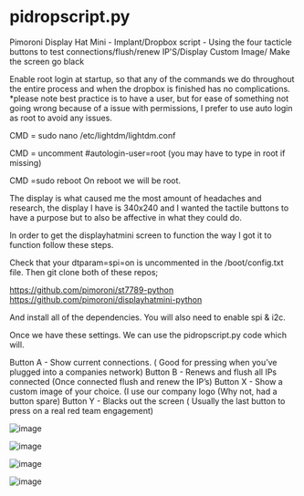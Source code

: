 # pidropscript.py
Pimoroni Display Hat Mini - Implant/Dropbox script - Using the four tacticle buttons to test connections/flush/renew IP'S/Display Custom Image/ Make the screen go black 

Enable root login at startup, so that any of the commands we do throughout the entire process and when the dropbox is finished has no complications. 
*please note best practice is to have a user, but for ease of something not going wrong because of a issue with permissions, I prefer to use auto login as root to avoid any issues. 

CMD = sudo nano /etc/lightdm/lightdm.conf

CMD = uncomment #autologin-user=root (you may have to type in root if missing)

CMD =sudo reboot
On reboot we will be root. 

The display is what caused me the most amount of headaches and research, the display I have is 340x240 and I wanted the tactile buttons to have a purpose but to also be affective in what they could do. 

In order to get the displayhatmini screen to function the way I got it to function follow these steps. 

Check that your dtparam=spi=on is uncommented in the /boot/config.txt file.  Then git clone both of these repos; 

https://github.com/pimoroni/st7789-python
https://github.com/pimoroni/displayhatmini-python

And install all of the dependencies. 
You will also need to enable spi & i2c. 
 
Once we have these settings. We can use the pidropscript.py code which will. 

Button A - Show current connections. ( Good for pressing when you’ve plugged into a companies network)
Button B - Renews and flush all IPs connected (Once connected flush and renew the IP’s)
Button X - Show a custom image of your choice. (I use our company logo (Why not, had a button spare)
Button Y - Blacks out the screen ( Usually the last button to press on a real red team engagement) 



![image](https://github.com/brainspill3r/pidropscript.py/assets/68113403/4ce56ccb-6a0e-4847-92e3-5a6f6bca7b7c)

![image](https://github.com/brainspill3r/pidropscript.py/assets/68113403/70a3a8d2-8f6e-463f-b298-fa35dc9896f7)

![image](https://github.com/brainspill3r/pidropscript.py/assets/68113403/e6044e62-668c-4001-8e3e-925cbdf6ea3a)

![image](https://github.com/brainspill3r/pidropscript.py/assets/68113403/28489011-4be9-480c-8b14-ac31f3d8b7e1)

